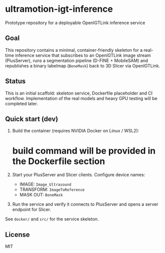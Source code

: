 # ultramotion-igt-inference

Prototype repository for a deployable OpenIGTLink inference service

Goal
----
This repository contains a minimal, container-friendly skeleton for a real-time
inference service that subscribes to an OpenIGTLink image stream (PlusServer),
runs a segmentation pipeline (D-FINE + MobileSAM) and republishes a binary
labelmap (`BoneMask`) back to 3D Slicer via OpenIGTLink.

Status
------
This is an initial scaffold: skeleton service, Dockerfile placeholder and CI
workflow. Implementation of the real models and heavy GPU testing will be
completed later.

Quick start (dev)
------------------
1. Build the container (requires NVIDIA Docker on Linux / WSL2):

   # build command will be provided in the Dockerfile section

2. Start your PlusServer and Slicer clients. Configure device names:
   - IMAGE: `Image_Ultrasound`
   - TRANSFORM: `ImageToReference`
   - MASK OUT: `BoneMask`

3. Run the service and verify it connects to PlusServer and opens a server
   endpoint for Slicer.

See `docker/` and `src/` for the service skeleton.

License
-------
MIT
